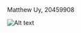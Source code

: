 Matthew Uy, 20459908

![Alt text](/Users/matthewjohannsiyuy/eclipse-workspace/Lab1/lab1.png?raw=true "Optional Title")
